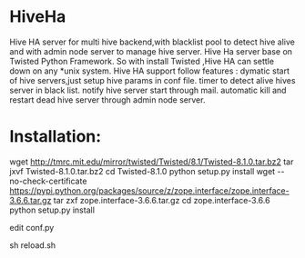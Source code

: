HiveHa
======

Hive HA server for multi hive backend,with blacklist  pool to detect hive alive and  with admin node server to manage
hive server.
Hive Ha server base on Twisted Python Framework.
So with install Twisted ,Hive HA can settle down on any *unix system.
Hive HA support follow features :
dymatic  start of hive servers,just setup hive params in conf file.
timer to detect alive hives server in black list.
notify hive server start through mail.
automatic kill and restart dead hive server through admin node server.

Installation:
======

wget http://tmrc.mit.edu/mirror/twisted/Twisted/8.1/Twisted-8.1.0.tar.bz2
tar jxvf  Twisted-8.1.0.tar.bz2 
cd Twisted-8.1.0
python setup.py install 
wget  --no-check-certificate  https://pypi.python.org/packages/source/z/zope.interface/zope.interface-3.6.6.tar.gz
tar zxf zope.interface-3.6.6.tar.gz
cd zope.interface-3.6.6
python setup.py install 

edit conf.py

sh reload.sh





